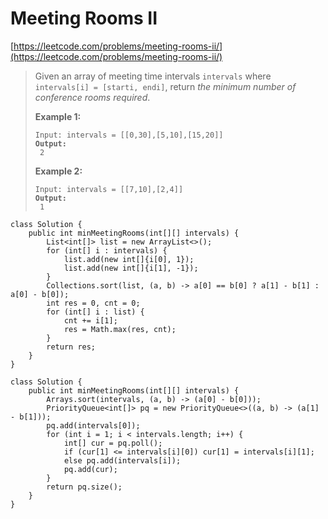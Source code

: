 # Meeting Rooms II

[https://leetcode.com/problems/meeting-rooms-ii/](https://leetcode.com/problems/meeting-rooms-ii/)

> Given an array of meeting time intervals `intervals` where `intervals[i] = [starti, endi]`, return _the minimum number of conference rooms required_.
>
> &#x20;
>
> **Example 1:**
>
> <pre><code>Input: intervals = [[0,30],[5,10],[15,20]]
> <strong>Output:
> </strong> 2</code></pre>
>
> **Example 2:**
>
> <pre><code>Input: intervals = [[7,10],[2,4]]
> <strong>Output:
> </strong> 1</code></pre>

```
class Solution {
    public int minMeetingRooms(int[][] intervals) {
        List<int[]> list = new ArrayList<>();
        for (int[] i : intervals) {
            list.add(new int[]{i[0], 1});
            list.add(new int[]{i[1], -1});
        }
        Collections.sort(list, (a, b) -> a[0] == b[0] ? a[1] - b[1] : a[0] - b[0]);
        int res = 0, cnt = 0;
        for (int[] i : list) {
            cnt += i[1];
            res = Math.max(res, cnt);
        }
        return res;
    }
}
```

```
class Solution {
    public int minMeetingRooms(int[][] intervals) {
        Arrays.sort(intervals, (a, b) -> (a[0] - b[0]));
        PriorityQueue<int[]> pq = new PriorityQueue<>((a, b) -> (a[1] - b[1]));
        pq.add(intervals[0]);
        for (int i = 1; i < intervals.length; i++) {
            int[] cur = pq.poll();
            if (cur[1] <= intervals[i][0]) cur[1] = intervals[i][1];
            else pq.add(intervals[i]);
            pq.add(cur);
        }
        return pq.size();
    }
}
```
